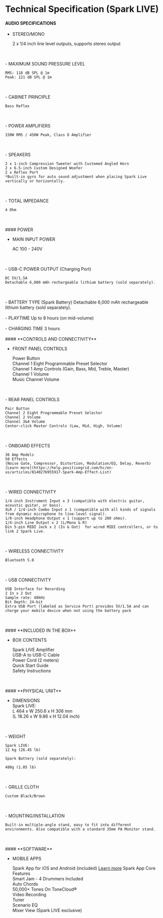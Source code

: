 # Technical Specification (Spark LIVE)
#### AUDIO SPECIFICATIONS  

- STEREO/MONO

	2 x 1/4 inch line level outputs, supports stereo output
<br>
<br>
- MAXIMUM SOUND PRESSURE LEVEL

	RMS: 118 dB SPL @ 1m  
	Peak: 121 dB SPL @ 1m
<br>
<br>
- CABINET PRINCIPLE

	Bass Reflex
<br>
<br>
- POWER AMPLIFIERS

	150W RMS / 450W Peak, Class D Amplifier  
<br>
<br>
- SPEAKERS 

	2 x 1-inch Compression Tweeter with Custemed Angled Horn  
	2 x 6.5-inch Custom Designed Woofer  
	2 x Reflex Port  
	*Built-in gyro for auto sound adjustment when placing Spark Live vertically or horizontally.
<br>
<br>
- TOTAL IMPEDANCE  

	4 Ohm
<br>
<br>
#### POWER

- MAIN INPUT POWER  

	AC 100 - 240V
<br>
<br>
- USB-C POWER OUTPUT (Charging Port)  

	DC 5V/1.5A
	Detachable 6,000 mAh rechargeable lithium battery (sold separately).
<br>
<br>
- BATTERY TYPE (Spark Battery)
	Detachable 6,000 mAh rechargeable lithium battery (sold separately).
<br>
<br>
- PLAYTIME  
	Up to 8 hours (on mid-volume)
<br>
<br>
- CHARGING TIME  
	3 hours
<br>
<br>
#### **CONTROLS AND CONNECTIVITY**

- FRONT PANEL CONTROLS

	Power Button  
	Channel 1 Eight Programmable Preset Selector  
	Channel 1 Amp Controls (Gain, Bass, Mid, Treble, Master)  
	Channel 1 Volume  
	Music Channel Volume
<br>
<br>
- REAR PANEL CONTROLS

	Pair Button  
	Channel 2 Eight Programmable Preset Selector  
	Channel 2 Volume  
	Channel 3&4 Volume  
	Center-click Master Controls (Low, Mid, High, Volume)
<br>
<br>
- ONBOARD EFFECTS

	36 Amp Models  
	50 Effects  
	(Noise Gate, Compressor, Distortion, Modulation/EQ, Delay, Reverb)  
	[Learn more](https://help.positivegrid.com/hc/en-us/articles/8140276955917-Spark-Amp-Effect-List)
<br>
<br>
- WIRED CONNECTIVITY  

	1/4-inch Instrument Input x 3 (compatible with electric guitar, acoustic guitar, or bass).  
	XLR / 1/4-inch Combo Input x 1 (compatible with all kinds of signals from dynamic microphone to line-level signal).  
	1/8-inch Headphone Output x 1 (support up to 200 ohms).  
	1/4-inch Line Output x 2 (L/Mono & R)  
	Din 5-pin MIDI Jack x 2 (In & Out)  for wired MIDI controllers, or to link 2 Spark Live.
<br>
<br>
- WIRELESS CONNECTIVITY

	Bluetooth 5.0  
<br>
<br>  
- USB CONNECTIVITY

	USB Interface for Recording  
	2 In x 2 Out  
	Sample rate: 48kHz  
	Bit Depth: 24-bit  
	Extra USB Port (labeled as Service Port) provides 5V/1.5A and can charge your mobile device when not using the battery pack
<br>
<br>
#### **INCLUDED IN THE BOX**

- BOX CONTENTS

	Spark LIVE Amplifier  
	USB-A to USB-C Cable  
	Power Cord (2 meters)  
	Quick Start Guide  
	Safety Instructions
<br>
<br>
#### **PHYSICAL UNIT**

- DIMENSIONS  
	Spark LIVE:  
	L 464 x W 250.6 x H 306 mm  
	(L 18.26 x W 9.86 x H 12.04 inch)
<br>
<br>
- WEIGHT

	Spark LIVE:  
	12 kg (26.45 lb)
	
	Spark Battery (sold separately):
	
	480g (1.05 lb)
<br>
<br>
- GRILLE CLOTH

	Custom Black/Brown
<br>
<br>
- MOUNTING/INSTALLATION

	Built-in multiple-angle stand, easy to fit into different environments. Also compatible with a standard 35mm PA Monitor stand.
<br>
<br>
#### **SOFTWARE**

- MOBILE APPS

	Spark App for iOS and Android (included)
	[Learn more](https://apps.apple.com/us/app/spark-chords-backing-tracks/id1457653921)
	Spark App Core Features  
	Smart Jam - 4 Drummers Included  
	Auto Chords  
	50,000+ Tones On ToneCloud®  
	Video Recording  
	Tuner  
	Scenario EQ  
	Mixer View (Spark LIVE exclusive)
